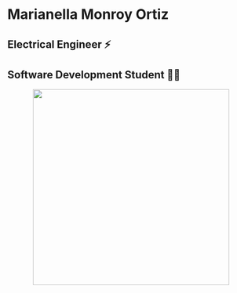 # Marianella Monroy Ortiz
## Electrical Engineer ⚡
## Software Development Student 👩‍💻
<p align="center">
  <img width="400" height="400" src="https://i.ibb.co/nmsKkvp/Getting-Coffee-pana.png">
</p>
